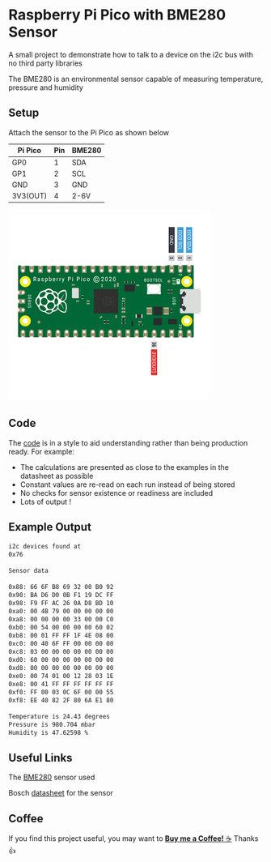 # Raspberry Pi Pico with BME280 Sensor

A small project to demonstrate how to talk to a device on the i2c bus with no third party libraries

The BME280 is an environmental sensor capable of measuring temperature, pressure and humidity

## Setup

Attach the sensor to the Pi Pico as shown below

Pi Pico | Pin | BME280
------ | ------- | -------
GP0 | 1 | SDA
GP1 | 2 | SCL
GND | 3 | GND
3V3(OUT) | 4 | 2-6V

![Pi Pico](connections.png)


## Code

The [code](main.py) is in a style to aid understanding rather than being production ready. For example:

* The calculations are presented as close to the examples in the datasheet as possible
* Constant values are re-read on each run instead of being stored
* No checks for sensor existence or readiness are included
* Lots of output !

## Example Output

```
i2c devices found at
0x76

Sensor data

0x88: 66 6F B8 69 32 00 B0 92 
0x90: BA D6 D0 0B F1 19 DC FF 
0x98: F9 FF AC 26 0A D8 BD 10 
0xa0: 00 4B 79 00 00 00 00 00 
0xa8: 00 00 00 00 33 00 00 C0 
0xb0: 00 54 00 00 00 00 60 02 
0xb8: 00 01 FF FF 1F 4E 08 00 
0xc0: 00 40 6F FF 00 00 00 00 
0xc8: 03 00 00 00 00 00 00 00 
0xd0: 60 00 00 00 00 00 00 00 
0xd8: 00 00 00 00 00 00 00 00 
0xe0: 00 74 01 00 12 28 03 1E 
0xe8: 00 41 FF FF FF FF FF FF 
0xf0: FF 00 03 0C 6F 00 00 55 
0xf8: EE 40 82 2F 80 6A E1 80 

Temperature is 24.43 degrees
Pressure is 980.704 mbar
Humidity is 47.62598 %
```
## Useful Links

The [BME280](https://shop.pimoroni.com/products/bme280-breakout) sensor used

Bosch [datasheet](file:///C:/Users/Mr%20Rodent/Desktop/bst-bme280-ds002.pdf) for the sensor

## Coffee

If you find this project useful, you may want to [__Buy me a Coffee!__ :coffee:](https://www.buymeacoffee.com/codesqueak) Thanks :thumbsup:

